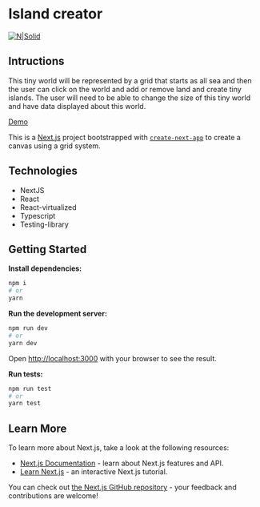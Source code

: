 # Island creator

[![N|Solid](https://cldup.com/dTxpPi9lDf.thumb.png)](https://nodesource.com/products/nsolid)

## Intructions

This tiny world will be represented by a grid that starts as all sea and then the user can click on the world and add or remove land and create tiny islands. The user will need to be able to change the size of this tiny world and have data displayed about this world.

[Demo](https://nextjs.org/)

This is a [Next.js](https://nextjs.org/) project bootstrapped with [`create-next-app`](https://github.com/vercel/next.js/tree/canary/packages/create-next-app) to create a canvas using a grid system.

## Technologies

- NextJS
- React
- React-virtualized
- Typescript
- Testing-library

## Getting Started

**Install dependencies:**

```bash
npm i
# or
yarn
```

**Run the development server:**

```bash
npm run dev
# or
yarn dev
```

Open [http://localhost:3000](http://localhost:3000) with your browser to see the result.

**Run tests:**

```bash
npm run test
# or
yarn test
```

## Learn More

To learn more about Next.js, take a look at the following resources:

- [Next.js Documentation](https://nextjs.org/docs) - learn about Next.js features and API.
- [Learn Next.js](https://nextjs.org/learn) - an interactive Next.js tutorial.

You can check out [the Next.js GitHub repository](https://github.com/vercel/next.js/) - your feedback and contributions are welcome!
